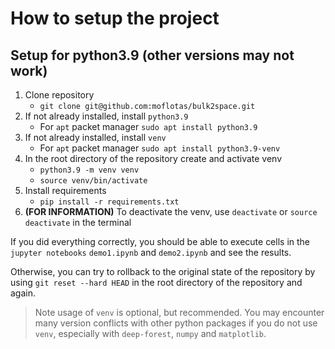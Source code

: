 # How to setup the project

## Setup for python3.9 (other versions may not work)

1. Clone repository
   - `git clone git@github.com:moflotas/bulk2space.git`
2. If not already installed, install `python3.9`
   - For `apt` packet manager `sudo apt install python3.9`
3. If not already installed, install `venv`
   - For `apt` packet manager `sudo apt install python3.9-venv`
4. In the root directory of the repository create and activate venv
   - `python3.9 -m venv venv`
   - `source venv/bin/activate`
5. Install requirements
   - `pip install -r requirements.txt`
6. **(FOR INFORMATION)** To deactivate the venv, use `deactivate` or `source deactivate` in the terminal

If you did everything correctly, you should be able to execute cells in the `jupyter notebooks` `demo1.ipynb` and `demo2.ipynb` and see the results.

Otherwise, you can try to rollback to the original state of the repository by using `git reset --hard HEAD` in the root directory of the repository and again.

> Note usage of `venv` is optional, but recommended. You may encounter many version conflicts with other python packages if you do not use `venv`, especially with `deep-forest`, `numpy` and `matplotlib`.

